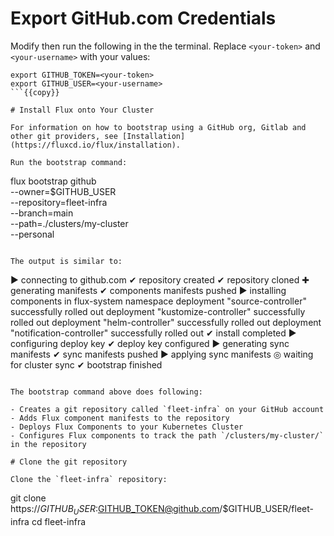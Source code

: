 # Export GitHub.com Credentials

Modify then run the following in the the terminal. Replace `<your-token>` and `<your-username>` with your values:

```
export GITHUB_TOKEN=<your-token>
export GITHUB_USER=<your-username>
```{{copy}}

# Install Flux onto Your Cluster

For information on how to bootstrap using a GitHub org, Gitlab and other git providers, see [Installation](https://fluxcd.io/flux/installation).

Run the bootstrap command:
```
flux bootstrap github \
  --owner=$GITHUB_USER \
  --repository=fleet-infra \
  --branch=main \
  --path=./clusters/my-cluster \
  --personal
```{{exec}}

The output is similar to:
```
► connecting to github.com
✔ repository created
✔ repository cloned
✚ generating manifests
✔ components manifests pushed
► installing components in flux-system namespace
deployment "source-controller" successfully rolled out
deployment "kustomize-controller" successfully rolled out
deployment "helm-controller" successfully rolled out
deployment "notification-controller" successfully rolled out
✔ install completed
► configuring deploy key
✔ deploy key configured
► generating sync manifests
✔ sync manifests pushed
► applying sync manifests
◎ waiting for cluster sync
✔ bootstrap finished
```

The bootstrap command above does following:

- Creates a git repository called `fleet-infra` on your GitHub account
- Adds Flux component manifests to the repository
- Deploys Flux Components to your Kubernetes Cluster
- Configures Flux components to track the path `/clusters/my-cluster/` in the repository

# Clone the git repository

Clone the `fleet-infra` repository:

```
git clone https://$GITHUB_USER:$GITHUB_TOKEN@github.com/$GITHUB_USER/fleet-infra
cd fleet-infra
```{{exec}}
